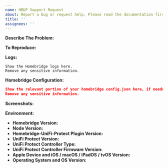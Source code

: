 ```yaml
---
name: HBUP Support Request
about: Report a bug or request help. Please read the documentation first, especially the Feature Options and Troubleshooting pages, before creating a support request.
title: ''
assignees: ''
---
```


<!-- BUG REPORTS THAT ARE NOT FILLED OUT COMPLETELY WILL BE CLOSED AUTOMATICALLY WITHOUT WARNING AND WILL NOT RECEIVE A RESPONSE. THE FORM IS HERE FOR A REASON. :). -->
<!-- Please ensure you read the documentation before creating a support request, especially the Troubleshooting page. -->
<!-- BUG REPORTS ABOUT BETA VERSIONS OF UNIFI / UBIQUITI FIRMWARE OR EARLY-ACCESS/BETA HARDWARE WILL BE CLOSED WITHOUT A RESPONSE. ALL BETA RELEASES FROM UBIQUITI ARE UNSUPPORTED -->

**Describe The Problem:**
<!-- A clear and concise description of what the issue is. -->

**To Reproduce:**
<!-- Steps to reproduce the behavior. -->

**Logs:**
<!-- In order to be helpful, include the relevant logs from Homebridge, if applicable. -->

```
Show the Homebridge logs here.
Remove any sensitive information.
```

**Homebridge Configuration:**

```json
Show the relevant portion of your homebridge config.json here, if needed.
Remove any sensitive information.
```

**Screenshots:**
<!-- If applicable, add screenshots to help explain your problem. -->

**Environment:**

* **Homebridge Version:** <!-- homebridge -V -->
* **Node Version:** <!-- node -v -->
* **Homebridge-UniFi-Protect Plugin Version:**
* **UniFi Protect Version:** <!-- Read the Protect version line from https://unifi-controller/protect/settings -->
* **UniFi Protect Controller Type:** <!-- UCKgen2+, UDMP, UNVR, etc. -->
* **UniFi Protect Controller Firmware Version:** <!-- Read the firmware line from https://unifi-controller/settings/general -->
* **Apple Device and iOS / macOS / iPadOS / tvOS Version:**<!-- Type of Apple device you're using and associated OS version -->
* **Operating System and OS Version:** <!-- Raspbian / Ubuntu / Debian / Windows / macOS / Docker -->

<!-- Click the "Preview" tab before you submit to ensure the formatting is correct. -->
